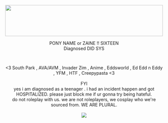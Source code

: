 <img src='https://64.media.tumblr.com/f313ef6178ee7be9ec8a497d79bc68cb/0076baddc1efebbd-ee/s2048x3072/10d4389b14ce70697f26055748b70d14a7f2b54a.pnj' height='100px' width='100%'> </img>
<p align='center'> PONY NAME or ZAINE !! SIXTEEN</br> Diagnosed DID SYS </p> </br> <p align='center'> <3 South Park , AVA/AVM , Invader Zim , Anime , Eddsworld , Ed Edd n Eddy , YFM , HTF , Creepypasta <3</br></br>FYI</br> yes i am diagnosed as a teenager . i had an incident happen and got HOSPITALIZED. please just block me if ur gonna try being hateful.</br>do not roleplay with us. we are not roleplayers, we cosplay who we're sourced from. WE ARE PLURAL.</br></br> <img src='https://files.catbox.moe/975lq3.gif'> </img>
